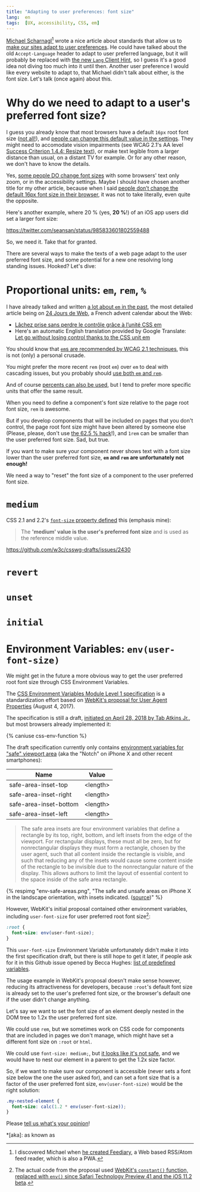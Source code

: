 ```yaml
---
title: "Adapting to user preferences: font size"
lang:  en
tags:  [UX, accessibility, CSS, em]
---
```


[Michael Scharnagl](https://twitter.com/justmarkup/)[^feediary] wrote a nice article about standards that allow us to [make our sites adapt to user preferences](https://justmarkup.com/log/2019/02/adapting-to-user-preferences/). He could have talked about the old `Accept-Language` header to adapt to user preferred language, but it will probably be replaced with [the new `Lang` Client Hint](https://twitter.com/mikewest/status/1095945797382877185), so I guess it's a good idea not diving too much into it until then. Another user preference I would like every website to adapt to, that Michael didn't talk about either, is the font size. Let's talk (once again) about this.

[^feediary]: I discovered Michael when [he created Feediary](https://justmarkup.com/log/2018/07/hey-there-feediary-com/), a Web based RSS/Atom feed reader, which is also a PWA.

# Why do we need to adapt to a user's preferred font size?

I guess you already know that most browsers have a default `16px` root font size ([not all!](/2016/03/people-don-t-change-the-default-16px-font-size-in-their-browser.html#default-font-size-in-browsers-is-always-16px)), and [people can change this default value in the settings](https://www.w3.org/TR/WAI-USERAGENT/guidelines.html#tech-configure-text-scale). They might need to accomodate vision impairments (see WCAG 2.1's AA level [Success Criterion 1.4.4: Resize text](https://www.w3.org/WAI/WCAG21/Understanding/resize-text.html)), or make text legible from a larger distance than usual, on a distant TV for example. Or for any other reason, we don't have to know the details.

Yes, [some people DO change font sizes](/2018/06/users-do-change-font-size.html) with some browsers' text only zoom, or in the accessibility settings. Maybe I should have chosen another title for my other article, because when I said [people don’t change the default 16px font size in their browser](/2016/03/people-don-t-change-the-default-16px-font-size-in-their-browser.html), it was not to take literally, even quite the opposite.

Here's another example, where 20 % (yes, **20 %**!) of an iOS app users did set a larger font size:

https://twitter.com/seansan/status/985833601802559488

So, we need it. Take that for granted.

There are several ways to make the texts of a web page adapt to the user preferred font size, and some potential for a new one resolving long standing issues. Hooked? Let's dive:

# Proportional units: `em`, `rem`, `%`

I have already talked and written [a lot about `em` in the past](/tags/em.html), the most detailed article being on [24 Jours de Web](http://www.24joursdeweb.fr/), a French advent calendar about the Web:
- [Lâchez prise sans perdre le contrôle grâce à l’unité CSS em](https://www.24joursdeweb.fr/2013/lachez-prise-sans-perdre-le-controle-grace-a-l-unite-css-em/)
- Here's an automatic English translation provided by Google Translate: [Let go without losing control thanks to the CSS unit em](https://translate.google.com/translate?sl=fr&tl=en&u=https%3A%2F%2Fwww.24joursdeweb.fr%2F2013%2Flachez-prise-sans-perdre-le-controle-grace-a-l-unite-css-em%2F)

You should know that [`em`s are recommended by WCAG 2.1 techniques](https://www.w3.org/WAI/WCAG21/Techniques/css/C14), this is not (only) a personal crusade.

You might prefer the more recent `rem` (root `em`) over `em` to deal with cascading issues, but you probably should [use both `em` and `rem`](https://zellwk.com/blog/rem-vs-em/).

And of course [percents can also be used](https://www.w3.org/WAI/WCAG21/Techniques/css/C12), but I tend to prefer more specific units that offer the same result.

When you need to define a component's font size relative to the page root font size, `rem` is awesome.

But if you develop components that will be included on pages that you don't control, the page root font size might have been altered by someone else (Please, please, don't use [the 62.5 % hack](/links/2019/02/font-sizing-with-rem-could-be-avoided.html)!), and `1rem` can be smaller than the user preferred font size. Sad, but true.

If you want to make sure your component never shows text with a font size lower than the user preferred font size, **`em` and `rem` are unfortunately not enough!**

We need a way to "reset" the font size of a component to the user preferred font size.

# `medium`

CSS 2.1 and 2.2's [`font-size` property defined](https://www.w3.org/TR/CSS22/fonts.html#font-size-props) this (emphasis mine):

> The **'medium' value is the user's preferred font size** and is used as the reference middle value.

https://github.com/w3c/csswg-drafts/issues/2430





# `revert`


# `unset`


# `initial`


# Environment Variables: `env(user-font-size)`

We might get in the future a more obvious way to get the user preferred root font size through CSS Environment Variables.

The [CSS Environment Variables Module Level 1 specification](https://drafts.csswg.org/css-env-1/) is a standardization effort based on  [WebKit's proposal for User Agent Properties](https://github.com/w3c/csswg-drafts/issues/1693) (August 4, 2017).

The specification is still a draft, [initiated on April 28, 2018 by Tab Atkins Jr.](https://github.com/w3c/csswg-drafts/issues/1693#issuecomment-385120028), but most browsers already implemented it:

<script src="https://cdn.jsdelivr.net/gh/ireade/caniuse-embed/caniuse-embed.min.js"></script>

{% caniuse css-env-function %}

The draft specification currently only contains [environment variables for "safe" viewport area](https://drafts.csswg.org/css-env-1/#safe-area-insets) (aka the "Notch" on iPhone X and other recent smartphones):

| Name                   | Value      |
|------------------------|------------|
| safe-area-inset-top    | \<length\> |
| safe-area-inset-right  | \<length\> |
| safe-area-inset-bottom | \<length\> |
| safe-area-inset-left   | \<length\> |

> The safe area insets are four environment variables that define a rectangle by its top, right, bottom, and left insets from the edge of the viewport. For rectangular displays, these must all be zero, but for nonrectangular displays they must form a rectangle, chosen by the user agent, such that all content inside the rectangle is visible, and such that reducing any of the insets would cause some content inside of the rectangle to be invisible due to the nonrectangular nature of the display. This allows authors to limit the layout of essential content to the space inside of the safe area rectangle.

{% respimg "env-safe-areas.png", "The safe and unsafe areas on iPhone X in the landscape orientation, with insets indicated. ([source](https://webkit.org/blog/7929/designing-websites-for-iphone-x/))" %}

However, WebKit's initial proposal contained other environment variables, including `user-font-size` for user preferred root font size[^constant]:

```css
:root {
  font-size: env(user-font-size);
}
```

[^constant]: The actual code from the proposal used [WebKit's `constant()` function, replaced with `env()` since Safari Technology Preview 41 and the iOS 11.2 beta](https://webkit.org/blog/7929/designing-websites-for-iphone-x/).

This `user-font-size` Environment Variable unfortunately didn't make it into the first specification draft, but there is still hope to get it later, if people ask for it in this Github issue opened by Becca Hughes: [list of predefined variables](https://github.com/w3c/csswg-drafts/issues/2630).

The usage example in WebKit's proposal doesn't make sense however, reducing its attractiveness for developers, because `:root`'s default font size is already set to the user's preferred font size, or the browser's default one if the user didn't change anything.

Let's say we want to set the font size of an element deeply nested in the DOM tree to 1.2x the user preferred font size.

We could use `rem`, but we sometimes work on CSS code for components that are included in pages we don't manage, which might have set a different font size on `:root` or `html`.

We could use `font-size: medium;`, but [it looks like it's not safe](https://github.com/w3c/csswg-drafts/issues/2430), and we would have to nest our element in a parent to get the 1.2x size factor.

So, if we want to make sure our component is accessible (never sets a font size below the one the user asked for), and can set a font size that is a factor of the user preferred font size, `env(user-font-size)` would be the right solution:

```css
.my-nested-element {
  font-size: calc(1.2 * env(user-font-size));
}
```

Please [tell us what's your opinion](https://github.com/w3c/csswg-drafts/issues/2630#issuecomment-465555311)!

*[aka]: as known as

